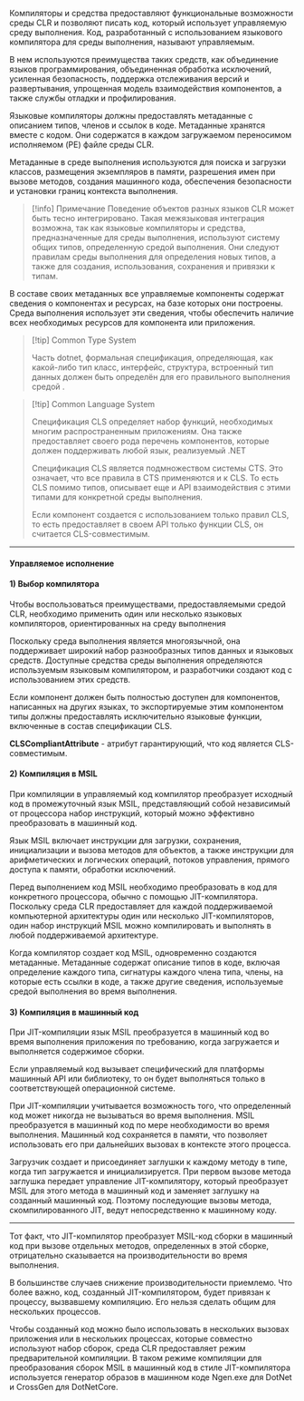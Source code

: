 Компиляторы и средства предоставляют функциональные возможности среды CLR и позволяют писать код, который использует управляемую среду выполнения. Код, разработанный с использованием языкового компилятора для среды выполнения, называют управляемым.

В нем используются преимущества таких средств, как объединение языков программирования, объединенная обработка исключений, усиленная безопасность, поддержка отслеживания версий и развертывания, упрощенная модель взаимодействия компонентов, а также службы отладки и профилирования.

Языковые компиляторы должны предоставлять метаданные с описанием типов, членов и ссылок в коде. Метаданные хранятся вместе с кодом. Они содержатся в каждом загружаемом переносимом исполняемом (PE) файле среды CLR.

Метаданные в среде выполнения используются для поиска и загрузки классов, размещения экземпляров в памяти, разрешения имен при вызове методов, создания машинного кода, обеспечения безопасности и установки границ контекста выполнения.

>[!info] Примечание
> Поведение объектов разных языков CLR может быть тесно интегрировано. 
> Такая межязыковая интеграция возможна, так как языковые компиляторы и средства, предназначенные для среды выполнения, используют систему общих типов, определенную средой выполнения. Они следуют правилам среды выполнения для определения новых типов, а также для создания, использования, сохранения и привязки к типам.

В составе своих метаданных все управляемые компоненты содержат сведения о компонентах и ресурсах, на базе которых они построены. Среда выполнения использует эти сведения, чтобы обеспечить наличие всех необходимых ресурсов для компонента или приложения.

>[!tip] Common Type System
>
>Часть dotnet, формальная спецификация, определяющая, как какой-либо тип класс, интерфейс, структура, встроенный тип данных должен быть определён для его правильного выполнения средой .

>[!tip] Common Language System
>
>Спецификация CLS определяет набор функций, необходимых многим распространенным приложениям. Она также предоставляет своего рода перечень компонентов, которые должен поддерживать любой язык, реализуемый .NET
>
>Спецификация CLS является подмножеством системы CTS. Это означает, что все правила в CTS применяются и к CLS. То есть CLS помимо типов, описывает еще и API взаимодействия с этими типами для конкретной среды выполнения.
>
>Если компонент создается с использованием только правил CLS, то есть предоставляет в своем API только функции CLS, он считается CLS-совместимым.

---
#### Управляемое исполнение

#### 1) Выбор компилятора

Чтобы воспользоваться преимуществами, предоставляемыми средой CLR, необходимо применить один или несколько языковых компиляторов, ориентированных на среду выполнения

Поскольку среда выполнения является многоязычной, она поддерживает широкий набор разнообразных типов данных и языковых средств. Доступные средства среды выполнения определяются используемым языковым компилятором, и разработчики создают код с использованием этих средств.

Если компонент должен быть полностью доступен для компонентов, написанных на других языках, то экспортируемые этим компонентом типы должны предоставлять исключительно языковые функции, включенные в состав спецификации CLS. 

**CLSCompliantAttribute** - aтрибут гарантирующий, что код является CLS-совместимым.

#### 2) Компиляция в MSIL

При компиляции в управляемый код компилятор преобразует исходный код в промежуточный язык MSIL, представляющий собой независимый от процессора набор инструкций, который можно эффективно преобразовать в машинный код.

Язык MSIL включает инструкции для загрузки, сохранения, инициализации и вызова методов для объектов, а также инструкции для арифметических и логических операций, потоков управления, прямого доступа к памяти, обработки исключений.

Перед выполнением код MSIL необходимо преобразовать в код для конкретного процессора, обычно с помощью JIT-компилятора. Поскольку среда CLR предоставляет для каждой поддерживаемой компьютерной архитектуры один или несколько JIT-компиляторов, один набор инструкций MSIL можно компилировать и выполнять в любой поддерживаемой архитектуре.

Когда компилятор создает код MSIL, одновременно создаются метаданные. Метаданные содержат описание типов в коде, включая определение каждого типа, сигнатуры каждого члена типа, члены, на которые есть ссылки в коде, а также другие сведения, используемые средой выполнения во время выполнения.

#### 3) Компиляция в машинный код

При JIT-компиляции язык MSIL преобразуется в машинный код во время выполнения приложения по требованию, когда загружается и выполняется содержимое сборки. 

Если управляемый код вызывает специфический для платформы машинный API или библиотеку, то он будет выполняться только в соответствующей операционной системе.

При JIT-компиляции учитывается возможность того, что определенный код может никогда не вызываться во время выполнения. MSIL преобразуется в машинный код по мере необходимости во время выполнения. Машинный код сохраняется в памяти, что позволяет использовать его при дальнейших вызовах в контексте этого процесса.

Загрузчик создает и присоединяет заглушки к каждому методу в типе, когда тип загружается и инициализируется. При первом вызове метода заглушка передает управление JIT-компилятору, который преобразует MSIL для этого метода в машинный код и заменяет заглушку на созданный машинный код. Поэтому последующие вызовы метода, скомпилированного JIT, ведут непосредственно к машинному коду.

---

Тот факт, что JIT-компилятор преобразует MSIL-код сборки в машинный код при вызове отдельных методов, определенных в этой сборке, отрицательно сказывается на производительности во время выполнения.

В большинстве случаев снижение производительности приемлемо. Что более важно, код, созданный JIT-компилятором, будет привязан к процессу, вызвавшему компиляцию. Его нельзя сделать общим для нескольких процессов. 

Чтобы созданный код можно было использовать в нескольких вызовах приложения или в нескольких процессах, которые совместно используют набор сборок, среда CLR предоставляет режим предварительной компиляции. В таком режиме компиляции для преобразования сборок MSIL в машинный код в стиле JIT-компилятора используется генератор образов в машинном коде Ngen.exe для DotNet и CrossGen для DotNetCore.

